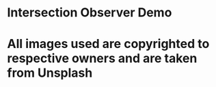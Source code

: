 # Intersection Observer Demo

# All images used are copyrighted to respective owners and are taken from Unsplash
